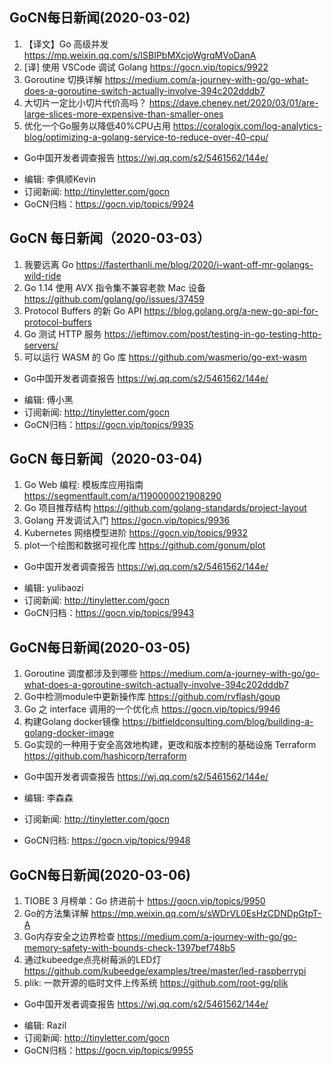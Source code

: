 ## GoCN每日新闻(2020-03-02)

1. 【译文】Go 高级并发 https://mp.weixin.qq.com/s/lSBIPbMXcjoWgrqMVoDanA
2. [译] 使用 VSCode 调试 Golang https://gocn.vip/topics/9922
3. Goroutine 切换详解 https://medium.com/a-journey-with-go/go-what-does-a-goroutine-switch-actually-involve-394c202dddb7
4. 大切片一定比小切片代价高吗？ https://dave.cheney.net/2020/03/01/are-large-slices-more-expensive-than-smaller-ones
5. 优化一个Go服务以降低40%CPU占用 https://coralogix.com/log-analytics-blog/optimizing-a-golang-service-to-reduce-over-40-cpu/

* Go中国开发者调查报告 https://wj.qq.com/s2/5461562/144e/

- 编辑: 李俱顺Kevin
- 订阅新闻: http://tinyletter.com/gocn
- GoCN归档：https://gocn.vip/topics/9924

## GoCN 每日新闻（2020-03-03）

1. 我要远离 Go https://fasterthanli.me/blog/2020/i-want-off-mr-golangs-wild-ride
2. Go 1.14 使用 AVX 指令集不兼容老款 Mac 设备 https://github.com/golang/go/issues/37459
3. Protocol Buffers 的新 Go API https://blog.golang.org/a-new-go-api-for-protocol-buffers
4. Go 测试 HTTP 服务 https://ieftimov.com/post/testing-in-go-testing-http-servers/
5. 可以运行 WASM 的 Go 库 https://github.com/wasmerio/go-ext-wasm

* Go中国开发者调查报告 https://wj.qq.com/s2/5461562/144e/

- 编辑: 傅小黑
- 订阅新闻: http://tinyletter.com/gocn
- GoCN归档：https://gocn.vip/topics/9935


## GoCN 每日新闻（2020-03-04)

1. Go Web 编程: 模板库应用指南 https://segmentfault.com/a/1190000021908290
2. Go 项目推荐结构 https://github.com/golang-standards/project-layout
3. Golang 开发调试入门 https://gocn.vip/topics/9936
4. Kubernetes 网络模型进阶 https://gocn.vip/topics/9932
5. plot一个绘图和数据可视化库 https://github.com/gonum/plot

* Go中国开发者调查报告 https://wj.qq.com/s2/5461562/144e/

- 编辑: yulibaozi
- 订阅新闻: http://tinyletter.com/gocn
- GoCN归档：https://gocn.vip/topics/9943

## GoCN每日新闻(2020-03-05)

1. Goroutine 调度都涉及到哪些 https://medium.com/a-journey-with-go/go-what-does-a-goroutine-switch-actually-involve-394c202dddb7
2. Go中检测module中更新操作库  https://github.com/rvflash/goup
3. Go 之 interface 调用的一个优化点 https://gocn.vip/topics/9946
4. 构建Golang docker镜像 https://bitfieldconsulting.com/blog/building-a-golang-docker-image
5. Go实现的一种用于安全高效地构建，更改和版本控制的基础设施 Terraform https://github.com/hashicorp/terraform

* Go中国开发者调查报告 https://wj.qq.com/s2/5461562/144e/

* 编辑: 李森森
* 订阅新闻: http://tinyletter.com/gocn
* GoCN归档: https://gocn.vip/topics/9948

## GoCN每日新闻(2020-03-06)

1. TIOBE 3 月榜单：Go 挤进前十 https://gocn.vip/topics/9950
2. Go的方法集详解 https://mp.weixin.qq.com/s/sWDrVL0EsHzCDNDpGtpT-A
3. Go内存安全之边界检查 https://medium.com/a-journey-with-go/go-memory-safety-with-bounds-check-1397bef748b5
4. 通过kubeedge点亮树莓派的LED灯 https://github.com/kubeedge/examples/tree/master/led-raspberrypi
5. plik: 一款开源的临时文件上传系统 https://github.com/root-gg/plik

* Go中国开发者调查报告 https://wj.qq.com/s2/5461562/144e/

- 编辑: Razil
- 订阅新闻: http://tinyletter.com/gocn
- GoCN归档：https://gocn.vip/topics/9955
